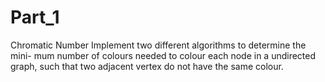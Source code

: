 # Part_1
Chromatic Number Implement two different algorithms to determine the mini-
mum number of colours needed to colour each node in a undirected graph, such
that two adjacent vertex do not have the same colour.
